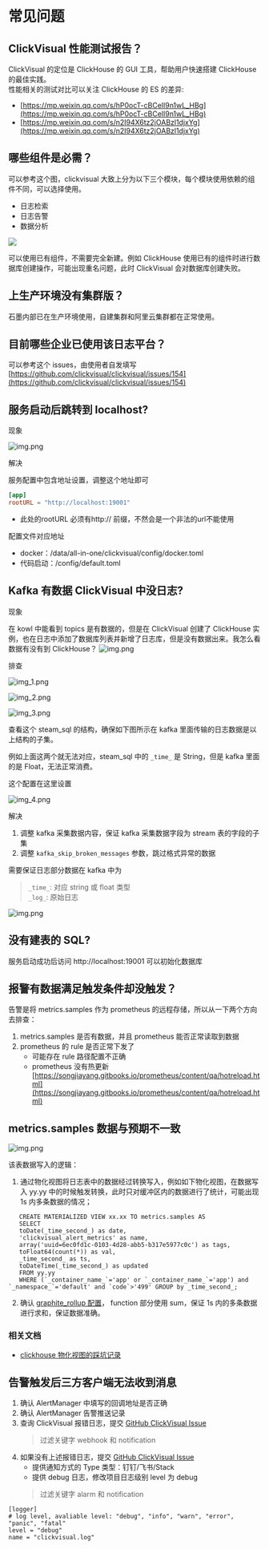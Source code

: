 # 常见问题

## ClickVisual 性能测试报告？
ClickVisual 的定位是 ClickHouse 的 GUI 工具，帮助用户快速搭建 ClickHouse 的最佳实践。  
性能相关的测试对比可以关注 ClickHouse 的 ES 的差异: 

- [https://mp.weixin.qq.com/s/hP0ocT-cBCeIl9n1wL_HBg](https://mp.weixin.qq.com/s/hP0ocT-cBCeIl9n1wL_HBg)
- [https://mp.weixin.qq.com/s/n2I94X6tz2jOABzl1djxYg](https://mp.weixin.qq.com/s/n2I94X6tz2jOABzl1djxYg)

## 哪些组件是必需？
可以参考这个图，clickvisual 大致上分为以下三个模块，每个模块使用依赖的组件不同，可以选择使用。
- 日志检索
- 日志告警
- 数据分析

![](../../images/technical-architecture.png)

可以使用已有组件，不需要完全新建。例如 ClickHouse 使用已有的组件时进行数据库创建操作，可能出现重名问题，此时 ClickVisual 会对数据库创建失败。

## 上生产环境没有集群版？
石墨内部已在生产环境使用，自建集群和阿里云集群都在正常使用。

## 目前哪些企业已使用该日志平台？
可以参考这个 issues，由使用者自发填写 [https://github.com/clickvisual/clickvisual/issues/154](https://github.com/clickvisual/clickvisual/issues/154)

## 服务启动后跳转到 localhost?

现象

![img.png](../../images/qa-1.png)

解决

服务配置中包含地址设置，调整这个地址即可
```toml
[app]
rootURL = "http://localhost:19001"
 ```
- 此处的rootURL 必须有http:// 前缀，不然会是一个非法的url不能使用

配置文件对应地址
- docker：/data/all-in-one/clickvisual/config/docker.toml
- 代码启动：/config/default.toml

## Kafka 有数据 ClickVisual 中没日志?

现象

在 kowl 中能看到 topics 是有数据的，但是在 ClickVisual 创建了 ClickHouse 实例，也在日志中添加了数据库列表并新增了日志库，但是没有数据出来。我怎么看数据有没有到 ClickHouse？
![img.png](../../images/qa-2.png)

排查

![img_1.png](../../images/qa-2-2.png)

![img_2.png](../../images/qa-2-3.png)

![img_3.png](../../images/qa-2-4.png)

查看这个 steam_sql 的结构，确保如下图所示在 kafka 里面传输的日志数据是以上结构的子集。

例如上面这两个就无法对应，steam_sql 中的 `_time_` 是 String，但是 kafka 里面的是 Float，无法正常消费。

这个配置在这里设置

![img_4.png](../../images/qa-2-5.png)

解决

1. 调整 kafka 采集数据内容，保证 kafka 采集数据字段为 stream 表的字段的子集
2. 调整 `kafka_skip_broken_messages` 参数，跳过格式异常的数据

需要保证日志部分数据在 kafka 中为

> `_time_`: 对应 string 或 float 类型  
> `_log_`: 原始日志

![img.png](../../images/qa-2-6.png)

## 没有建表的 SQL?

服务启动成功后访问 http://localhost:19001 可以初始化数据库

## 报警有数据满足触发条件却没触发？

告警是将 metrics.samples 作为 prometheus 的远程存储，所以从一下两个方向去排查：
1. metrics.samples 是否有数据，并且 prometheus 能否正常读取到数据
2. prometheus 的 rule 是否正常下发了
   - 可能存在 rule 路径配置不正确
   - prometheus 没有热更新 [https://songjiayang.gitbooks.io/prometheus/content/qa/hotreload.html](https://songjiayang.gitbooks.io/prometheus/content/qa/hotreload.html)

## metrics.samples 数据与预期不一致

![img.png](../../images/qa-data-diff.png)

该表数据写入的逻辑：
1. 通过物化视图将日志表中的数据经过转换写入，例如如下物化视图，在数据写入 yy.yy 中的时候触发转换，此时只对缓冲区内的数据进行了统计，可能出现 1s 内多条数据的情况；

```
   CREATE MATERIALIZED VIEW xx.xx TO metrics.samples AS
   SELECT
   toDate(_time_second_) as date,
   'clickvisual_alert_metrics' as name,
   array('uuid=6ec0fd1c-0103-4d28-abb5-b317e5977c0c') as tags,
   toFloat64(count(*)) as val,
   _time_second_ as ts,
   toDateTime(_time_second_) as updated
   FROM yy.yy
   WHERE (`_container_name_`='app' or `_container_name_`='app') and `_namespace_`='default' and `code`>'499' GROUP by _time_second_;
```

2. 确认 [graphite_rollup 配置](https://clickvisual.gocn.vip/clickvisual/03funcintro/alarm-function-configuration-description.html#clickhouse-%E9%85%8D%E7%BD%AE)， function 部分使用 sum，保证 1s 内的多条数据进行求和，保证数据准确。

### 相关文档
- [clickhouse 物化视图的踩坑记录](https://juejin.cn/post/6903508511637340173)

## 告警触发后三方客户端无法收到消息

1. 确认 AlertManager 中填写的回调地址是否正确
2. 确认 AlertManager 告警推送记录
3. 查询 ClickVisual 报错日志，提交 [GitHub ClickVisual Issue](https://github.com/clickvisual/clickvisual/issues)
   > 过滤关键字 webhook 和 notification
4. 如果没有上述报错日志，提交 [GitHub ClickVisual Issue](https://github.com/clickvisual/clickvisual/issues)
   - 提供通知方式的 Type 类型：钉钉/飞书/Stack
   - 提供 debug 日志，修改项目日志级别 level 为 debug
   > 过滤关键字 alarm 和 notification

```
[logger]
# log level, avaliable level: "debug", "info", "warn", "error", "panic", "fatal"
level = "debug"
name = "clickvisual.log"
```